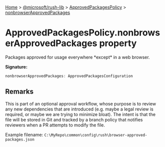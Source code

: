 [Home](./index) &gt; [@microsoft/rush-lib](./rush-lib.md) &gt; [ApprovedPackagesPolicy](./rush-lib.approvedpackagespolicy.md) &gt; [nonbrowserApprovedPackages](./rush-lib.approvedpackagespolicy.nonbrowserapprovedpackages.md)

# ApprovedPackagesPolicy.nonbrowserApprovedPackages property

Packages approved for usage everywhere \*except\* in a web browser.

**Signature:**
```javascript
nonbrowserApprovedPackages: ApprovedPackagesConfiguration
```

## Remarks

This is part of an optional approval workflow, whose purpose is to review any new dependencies that are introduced (e.g. maybe a legal review is required, or maybe we are trying to minimize bloat). The intent is that the file will be stored in Git and tracked by a branch policy that notifies reviewers when a PR attempts to modify the file.

Example filename: `C:\MyRepo\common\config\rush\browser-approved-packages.json`
